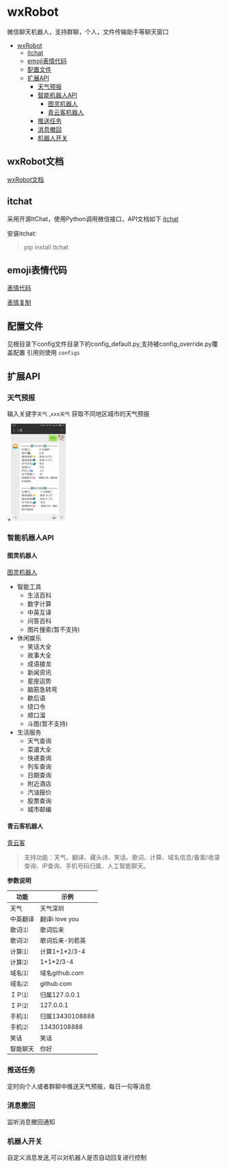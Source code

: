 # wxRobot  

微信聊天机器人，支持群聊，个人，文件传输助手等聊天窗口  
<!-- TOC -->

- [wxRobot](#wxrobot)
    - [itchat](#itchat)
    - [emoji表情代码](#emoji表情代码)
    - [配置文件](#配置文件)
    - [扩展API](#扩展api)
        - [天气预报](#天气预报)
        - [智能机器人API](#智能机器人api)
            - [图灵机器人](#图灵机器人)
            - [青云客机器人](#青云客机器人)
        - [推送任务](#推送任务)
        - [消息撤回](#消息撤回)
        - [机器人开关](#机器人开关)

<!-- /TOC -->
## wxRobot文档
[wxRobot文档](https://github.com/ChaosCoffee/wxRobot)

## itchat
采用开源ItChat，使用Python调用微信接口，API文档如下
[itchat](http://itchat.readthedocs.io/zh/latest/)  

安装itchat:  
> pip install itchat  

##  emoji表情代码
[表情代码](http://www.wqchat.com/emoji.html)  

[表情复制](http://www.oicqzone.com/tool/emoji/)

## 配置文件 
见根目录下config文件目录下的config_default.py,支持被config_override.py覆盖配置
引用则使用 `configs`

## 扩展API
### 天气预报 

输入关键字`天气` ,`xxx天气` 获取不同地区城市的天气预报

+<img src="https://raw.githubusercontent.com/ChaosCoffee/wxRobot/master/docs/intro/image/weather.png" width=128 />
  

### 智能机器人API
#### 图灵机器人
[图灵机器人](http://www.tuling123.com/)

- 智能工具
  - 生活百科
  - 数字计算
  - 中英互译
  - 问答百科
  - 图片搜索(暂不支持)
- 休闲娱乐  
  - 笑话大全
  - 故事大全
  - 成语接龙
  - 新闻资讯
  - 星座运势
  - 脑筋急转弯
  - 歇后语
  - 绕口令
  - 顺口溜
  - 斗图(暂不支持)
- 生活服务
  - 天气查询
  - 菜谱大全
  - 快递查询
  - 列车查询
  - 日期查询
  - 附近酒店
  - 汽油报价
  - 股票查询
  - 城市邮编  
  
#### 青云客机器人
[青云客](http://www.qingyunke.com/)   
> 支持功能：天气、翻译、藏头诗、笑话、歌词、计算、域名信息/备案/收录查询、IP查询、手机号码归属、人工智能聊天。
  
**参数说明**  

|功能  | 示例  |   
|--------| -------- |   
|天气 | 天气深圳 |
|中英翻译  | 翻译i love you |
|歌词⑴ | 歌词后来 |
|歌词⑵  | 歌词后来-刘若英 |
|计算⑴  | 计算1+1*2/3-4 |
|计算⑵  | 1+1*2/3-4 |
|域名⑴  | 域名github.com |
|域名⑵  | github.com |
|ＩＰ⑴  | 归属127.0.0.1 |
|ＩＰ⑵  | 127.0.0.1 |
|手机⑴  | 归属13430108888 |
|手机⑵  | 13430108888 |
|笑话  | 笑话 |
|智能聊天  | 你好 |  

### 推送任务  
定时向个人或者群聊中推送天气预报，每日一句等消息

### 消息撤回
监听消息撤回通知

### 机器人开关  
自定义消息发送,可以对机器人是否自动回复进行控制












































